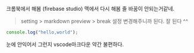 크롬북에서 해봄 (firebase studio)
맥에서 다시 해봄
줄 바꿈이 안되는거같네.
> setting > markdown preview > break 설정 변경해주니까 된다.
잘 된다 ^^
```ts
console.log("hello,world");
```
눈에 안익어서 그런지 vscode마크다운 약간 불편하다.